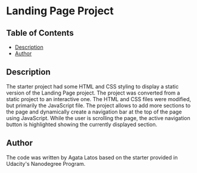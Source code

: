 # Landing Page Project

## Table of Contents

- [Description](#description)
- [Author](#author)

## Description

The starter project had some HTML and CSS styling to display a static version of the Landing Page project. The project was converted from a static project to an interactive one. The HTML and CSS files were modified, but primarily the JavaScript file.
The project allows to add more sections to the page and dynamically create a navigation bar at the top of the page using JavaScript.
While the user is scrolling the page, the active navigation button is highlighted showing the currently displayed section.

## Author

The code was written by Agata Latos based on the starter provided in Udacity's Nanodegree Program.
